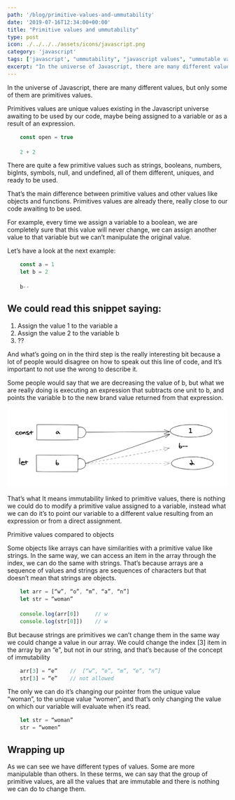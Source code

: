 ```yaml
---
path: '/blog/primitive-values-and-ummutability'
date: '2019-07-16T12:34:00+00:00'
title: "Primitive values and ummutability"
type: post
icon: ./../../../assets/icons/javascript.png
category: 'javascript'
tags: ['javascript', "ummutability", "javascript values", "ummutable values", "primitive values"]
excerpt: "In the universe of Javascript, there are many different values, but only some of them are primitives values and you'll be better knowing about them."
---
```


In the universe of Javascript, there are many different values, but only some of them are primitives values.

Primitives values are unique values existing in the Javascript universe awaiting to be used by our code, maybe being assigned to a variable or as a result of an expression.

```js
	const open = true

	2 + 2
``` 

There are quite a few primitive values such as strings, booleans, numbers, bigInts, symbols, null, and undefined, all of them different, uniques, and ready to be used.

That’s the main difference between primitive values and other values like objects and functions. Primitives values are already there, really close to our code awaiting to be used.

For example, every time we assign a variable to a boolean, we are completely sure that this value will never change, we can assign another value to that variable but we can’t manipulate the original value.

Let’s have a look at the next example:

```js
	const a = 1
	let b = 2
	
	b--
```


## We could read this snippet saying:
 
1. Assign the value 1 to the variable a
2. Assign the value 2 to the variable b
3. ??

And what’s going on in the third step is the really interesting bit because a lot of people would disagree on how to speak out this line of code, and It’s important to not use the wrong to describe it.

Some people would say that we are decreasing the value of b, but what we are really doing is executing an expression that subtracts one unit to b, and points the variable b to the new brand value returned from that expression. 


![alt text](reassignment.png "Reassigning a variable")

That’s what It means immutability linked to primitive values, there is nothing we could do to modify a primitive value assigned to a variable, instead what we can do it’s to point our variable to a different value resulting from an expression or from a direct assignment.

Primitive values compared to objects

Some objects like arrays can have similarities with a primitive value like strings. In the same way, we can access an item in the array through the index, we can do the same with strings. That’s because arrays are a sequence of values and strings are sequences of characters but that doesn’t mean that strings are objects.

```js
	let arr = [“w”, “o”, “m”, “a”, “n”]
	let str = “woman”

	console.log(arr[0]) 	// w 
	console.log(str[0]]) 	// w 
```

But because strings are primitives we can’t change them in the same way we could change a value in our array. We could change the index [3] item in the array by an “e”, but not in our string, and that’s because of the concept of immutability

```js
	arr[3] = “e” 	//  [“w”, “o”, “m”, “e”, “n”]
	str[3] = “e”  	// not allowed 
```

The only we can do it’s changing our pointer from the unique value “woman”, to the unique value “women”, and that’s only changing the value on which our variable will evaluate when it’s read.

```js
	let str = “woman”
	str = “women”
```

## Wrapping up

As we can see we have different types of values. Some are more manipulable than others. In these terms, we can say that the group of primitive values, are all the values that are immutable and there is nothing we can do to change them. 
